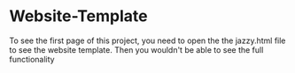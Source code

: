 # Website-Template

To see the first page of this project, you need to open the the jazzy.html file to see the website template. Then you wouldn't be able to see the full functionality